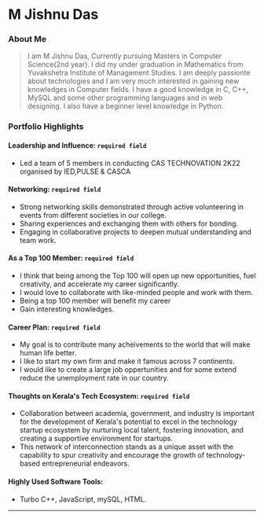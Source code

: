 # M Jishnu Das

### About Me

> I am M Jishnu Das, Currently pursuing Masters in Computer Science(2nd year). I did my under graduation in Mathematics from Yuvakshetra Institute of Management Studies. I am deeply passionte about technologies and I am very much interested in gaining new knowledges in Computer fields. I have a good knowledge in C, C++, MySQL and some other programming languages and in web designing. I also have a beginner level knowledge in Python.


### Portfolio Highlights



#### Leadership and Influence: `required field`

- Led a team of 5 members in conducting CAS TECHNOVATION 2K22 organised by IED,PULSE & CASCA

#### Networking: `required field`

- Strong networking skills demonstrated through active volunteering in events from different societies in our college.
- Sharing experiences and exchanging them with others for bonding.
- Engaging in collaborative projects to deepen mutual understanding and team work.

#### As a Top 100 Member: `required field`

- I think that being among the Top 100 will open up new opportunities, fuel creativity, and accelerate my career significantly.
- I would love to collaborate with like-minded people and work with them.
- Being a top 100 member will benefit my career 
- Gain interesting knowledges.

#### Career Plan: `required field`

- My goal is to contribute many acheivements to the world that will make human life better.
- I like to start my own firm and make it famous across 7 continents.
- I would like to create a large job oppertunities and for some extend reduce the unemployment rate in our country.

#### Thoughts on Kerala's Tech Ecosystem: `required field`

- Collaboration between academia, government, and industry is important for the development of Kerala's potential to excel in the technology startup ecosystem by nurturing local talent, fostering innovation, and creating a supportive environment for startups.
- This network of interconnection stands as a unique asset with the capability to spur creativity and encourage the growth of technology-based entrepreneurial endeavors.



#### Highly Used Software Tools:

- Turbo C++, JavaScript, mySQL, HTML.

---
